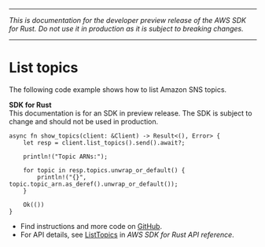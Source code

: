 --------

 *This is documentation for the developer preview release of the AWS SDK for Rust\. Do not use it in production as it is subject to breaking changes\.* 

--------

# List topics<a name="sns_ListTopics_rust_topic"></a>

The following code example shows how to list Amazon SNS topics\.

**SDK for Rust**  
This documentation is for an SDK in preview release\. The SDK is subject to change and should not be used in production\.
  

```
async fn show_topics(client: &Client) -> Result<(), Error> {
    let resp = client.list_topics().send().await?;

    println!("Topic ARNs:");

    for topic in resp.topics.unwrap_or_default() {
        println!("{}", topic.topic_arn.as_deref().unwrap_or_default());
    }

    Ok(())
}
```
+  Find instructions and more code on [GitHub](https://github.com/awsdocs/aws-doc-sdk-examples/tree/main/.rust_alpha/sns#code-examples)\. 
+  For API details, see [ListTopics](https://awslabs.github.io/aws-sdk-rust/) in *AWS SDK for Rust API reference*\. 
